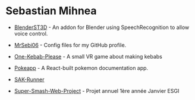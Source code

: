 <h1>Sebastian Mihnea</h1>


<!-- start: readme-repos-list -->
<!-- This list is auto-generated using readme-repos-list -->
<!-- Do not edit this list manually, your changes will be overwritten -->
* [BlenderST3D](https://github.com/MrSebi06/BlenderST3D) - An addon for Blender using SpeechRecognition to allow voice control.

* [MrSebi06](https://github.com/MrSebi06/MrSebi06) - Config files for my GitHub profile.

* [One-Kebab-Please](https://github.com/MrSebi06/One-Kebab-Please) - A small VR game about making kebabs

* [Pokeapp](https://github.com/MrSebi06/Pokeapp) - A React-built pokemon documentation app.

* [SAK-Runner](https://github.com/MrSebi06/SAK-Runner)

* [Super-Smash-Web-Project](https://github.com/MrSebi06/Super-Smash-Web-Project) - Projet annuel 1ère année Janvier ESGI

<!-- end: readme-repos-list -->
